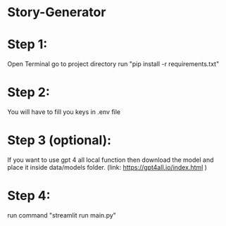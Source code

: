 # Story-Generator
# Step 1: 
Open Terminal go to project directory run "pip install -r requirements.txt"
# Step 2: 
You will have to fill you keys in .env file
# Step 3 (optional): 
If you want to use gpt 4 all local function then download the model and place it inside data/models folder. (link: https://gpt4all.io/index.html )
# Step 4: 
run command "streamlit run main.py"
